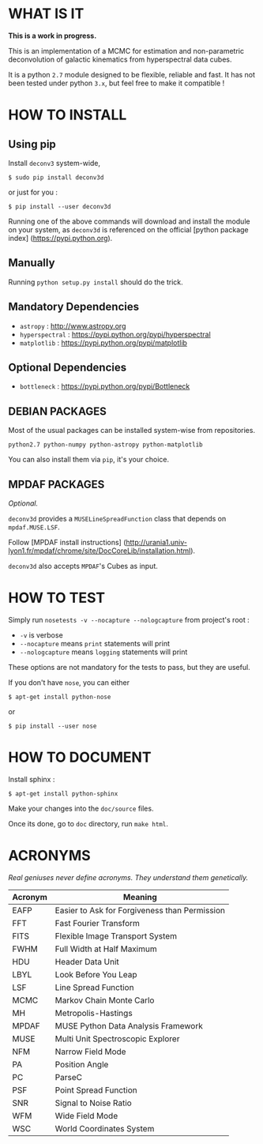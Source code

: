 
WHAT IS IT
==========

**This is a work in progress.**

This is an implementation of a MCMC for estimation and non-parametric
deconvolution of galactic kinematics from hyperspectral data cubes.

It is a python `2.7` module designed to be flexible, reliable and fast.
It has not been tested under python `3.x`, but feel free to make it compatible !


HOW TO INSTALL
==============

Using pip
---------

Install `deconv3` system-wide,

```
$ sudo pip install deconv3d
```

or just for you :

```
$ pip install --user deconv3d
```

Running one of the above commands will download and install the module on
your system, as `deconv3d` is referenced on the official [python package index]
(https://pypi.python.org).



Manually
--------

Running `python setup.py install` should do the trick.


Mandatory Dependencies
----------------------

- `astropy` : http://www.astropy.org
- `hyperspectral` : https://pypi.python.org/pypi/hyperspectral
- `matplotlib` : https://pypi.python.org/pypi/matplotlib


Optional Dependencies
---------------------

- `bottleneck` : https://pypi.python.org/pypi/Bottleneck


DEBIAN PACKAGES
---------------

Most of the usual packages can be installed system-wise from repositories.

```
python2.7 python-numpy python-astropy python-matplotlib
```

You can also install them via `pip`, it's your choice.


MPDAF PACKAGES
--------------

_Optional._

`deconv3d` provides a `MUSELineSpreadFunction` class that depends on
`mpdaf.MUSE.LSF`.

Follow [MPDAF install instructions]
(http://urania1.univ-lyon1.fr/mpdaf/chrome/site/DocCoreLib/installation.html).

`deconv3d` also accepts `MPDAF`'s Cubes as input.


HOW TO TEST
===========

Simply run `nosetests -v --nocapture --nologcapture` from project's root :

- `-v` is verbose
- `--nocapture` means `print` statements will print
- `--nologcapture` means `logging` statements will print

These options are not mandatory for the tests to pass, but they are useful.

If you don't have `nose`, you can either
```
$ apt-get install python-nose
```
or
```
$ pip install --user nose
```


HOW TO DOCUMENT
===============

Install sphinx :

```
$ apt-get install python-sphinx
```

Make your changes into the `doc/source` files.

Once its done, go to `doc` directory, run `make html`.


ACRONYMS
========

_Real geniuses never define acronyms. They understand them genetically._

 Acronym | Meaning
---------|----------------------------------------------------------------------
EAFP     | Easier to Ask for Forgiveness than Permission
FFT      | Fast Fourier Transform
FITS     | Flexible Image Transport System
FWHM     | Full Width at Half Maximum
HDU      | Header Data Unit
LBYL     | Look Before You Leap
LSF      | Line Spread Function
MCMC     | Markov Chain Monte Carlo
MH       | Metropolis-Hastings
MPDAF    | MUSE Python Data Analysis Framework
MUSE     | Multi Unit Spectroscopic Explorer
NFM      | Narrow Field Mode
PA       | Position Angle
PC       | ParseC
PSF      | Point Spread Function
SNR      | Signal to Noise Ratio
WFM      | Wide Field Mode
WSC      | World Coordinates System
